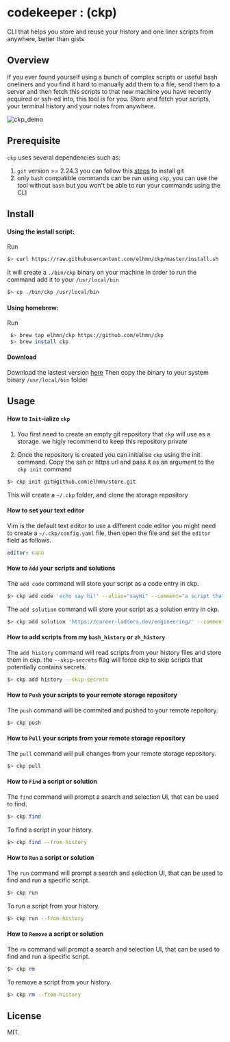 # codekeeper : (ckp)
CLI that helps you store and reuse your history and one liner scripts from anywhere, better than gists

## Overview

If you ever found yourself using a bunch of complex scripts or useful bash oneliners and you find it hard to manually add them to a file, send them to a server and then fetch this scripts to that new machine you have recently acquired or ssh-ed into, this tool is for you. Store and fetch your scripts, your terminal history and your notes from anywhere.

![ckp_demo](https://user-images.githubusercontent.com/5704817/120272338-39377a80-c2ad-11eb-9058-a16f98745bb1.gif)

## Prerequisite
`ckp` uses several dependencies such as:
1. `git` version >= 2.24.3 you can follow this [steps](https://git-scm.com/book/en/v2/Getting-Started-Installing-Git) to install git
2. only `bash` compatible commands can be run using `ckp`, you can use the tool without `bash` but you won't be able to run your commands using the CLI

## Install

#### Using the install script:

Run
```sh
$> curl https://raw.githubusercontent.com/elhmn/ckp/master/install.sh | bash
```
It will create a `./bin/ckp` binary on your machine
In order to run the command add it to your `/usr/local/bin`
```sh
$> cp ./bin/ckp /usr/local/bin
```

#### Using homebrew:

Run
```sh
 $> brew tap elhmn/ckp https://github.com/elhmn/ckp
 $> brew install ckp
```

#### Download

Download the lastest version [here](https://github.com/elhmn/ckp/releases)
Then copy the binary to your system binary `/usr/local/bin` folder


## Usage

#### How to `Init`-ialize `ckp`

1. You first need to create an empty git repository that `ckp` will use as a storage. we higly recommend to keep this repository private

2. Once the repository is created you can initialise `ckp` using the init command.
    Copy the ssh or https url and pass it as an argument to the `ckp init` command

```sh
$> ckp init git@github.com:elhmn/store.git
```

This will create a `~/.ckp` folder, and clone the storage repository

#### How to set your text editor

Vim is the default text editor to use a different code editor you might need to create a `~/.ckp/config.yaml` file,
then open the file and set the `editor` field as follows.

```yaml
editor: nano
```


#### How to `Add` your scripts and solutions

The `add code` command will store your script as a code entry in ckp.

```sh
$> ckp add code 'echo say hi!' --alias="sayHi" --comment="a script that says hi"
```

The `add solution` command will store your script as a solution entry in ckp.

```sh
$> ckp add solution 'https://career-ladders.dev/engineering/' --comment="carreer ladders"
```

#### How to add scripts from my `bash_history` or `zh_history`

The `add history` command will read scripts from your history files and store them in ckp.
the `--skip-secrets` flag will force ckp to skip scripts that potentially contains secrets.

```sh
$> ckp add history --skip-secrets
```

#### How to `Push` your scripts to your remote storage repository

The `push` command will be commited and pushed to your remote repoitory.

```sh
$> ckp push
```

#### How to `Pull` your scripts from your remote storage repository

The `pull` command will pull changes from your remote storage repository.

```sh
$> ckp pull
```

#### How to `Find` a script or solution

The `find` command will prompt a search and selection UI, that can be used to find.

```sh
$> ckp find
```

To find a script in your history.

```sh
$> ckp find --from-history
```


#### How to `Run` a script or solution

The `run` command will prompt a search and selection UI, that can be used to find and run a specific script.

```sh
$> ckp run
```

To run a script from your history.

```sh
$> ckp run --from-history
```


#### How to `Remove` a script or solution

The `rm` command will prompt a search and selection UI, that can be used to find and run a specific script.

```sh
$> ckp rm
```

To remove a script from your history.

```sh
$> ckp rm --from-history
```


## License

MIT.
